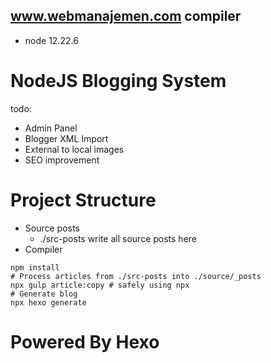 ## www.webmanajemen.com compiler
- node 12.22.6

# NodeJS Blogging System
todo:
- Admin Panel
- Blogger XML Import
- External to local images
- SEO improvement

# Project Structure
- Source posts
  - ./src-posts write all source posts here
- Compiler
```shell
npm install
# Process articles from ./src-posts into ./source/_posts
npx gulp article:copy # safely using npx
# Generate blog
npx hexo generate
```

# Powered By Hexo
